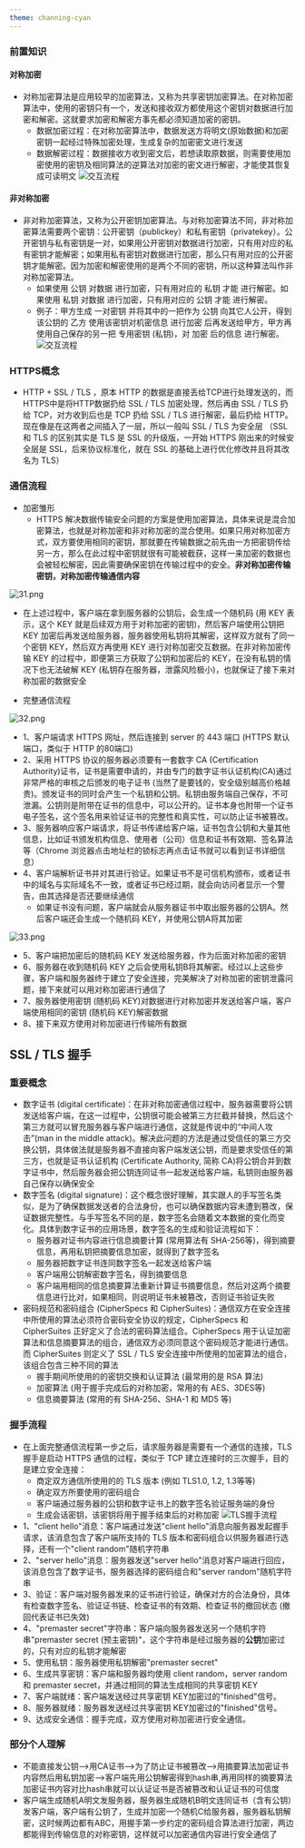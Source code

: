 ```yaml
---
theme: channing-cyan
---
```

### 前置知识
#### 对称加密
* 对称加密算法是应用较早的加密算法，又称为共享密钥加密算法。在对称加密算法中，使用的密钥只有一个，发送和接收双方都使用这个密钥对数据进行加密和解密。这就要求加密和解密方事先都必须知道加密的密钥。
  +  数据加密过程：在对称加密算法中，数据发送方将明文(原始数据)和加密密钥一起经过特殊加密处理，生成复杂的加密密文进行发送
  + 数据解密过程：数据接收方收到密文后，若想读取原数据，则需要使用加密使用的密钥及相同算法的逆算法对加密的密文进行解密，才能使其恢复成可读明文
![交互流程](https://p3-juejin.byteimg.com/tos-cn-i-k3u1fbpfcp/f223dc39dd8c423b9768edacdfed142f~tplv-k3u1fbpfcp-zoom-1.image)

#### 非对称加密
* 非对称加密算法，又称为公开密钥加密算法。与对称加密算法不同，非对称加密算法需要两个密钥：公开密钥（publickey）和私有密钥（privatekey）。公开密钥与私有密钥是一对，如果用公开密钥对数据进行加密，只有用对应的私有密钥才能解密；如果用私有密钥对数据进行加密，那么只有用对应的公开密钥才能解密。因为加密和解密使用的是两个不同的密钥，所以这种算法叫作非对称加密算法。
  + 如果使用 公钥 对数据 进行加密，只有用对应的 私钥 才能 进行解密。如果使用 私钥 对数据 进行加密，只有用对应的 公钥 才能 进行解密。
  + 例子：甲方生成 一对密钥 并将其中的一把作为 公钥 向其它人公开，得到该公钥的 乙方 使用该密钥对机密信息 进行加密 后再发送给甲方，甲方再使用自己保存的另一把 专用密钥 (私钥)，对 加密 后的信息 进行解密。
![交互流程](https://p3-juejin.byteimg.com/tos-cn-i-k3u1fbpfcp/cd1dd2b432f34e8684e6e4da95d11974~tplv-k3u1fbpfcp-zoom-1.image)

### HTTPS概念
* HTTP +  SSL / TLS ，原本 HTTP 的数据是直接丢给TCP进行处理发送的，而 HTTPS中是将HTTP数据扔给 SSL / TLS 加密处理，然后再由 SSL / TLS 扔给 TCP，对方收到后也是 TCP 扔给 SSL / TLS 进行解密，最后扔给 HTTP。现在像是在这两者之间插入了一层，所以一般叫 SSL / TLS 为安全层 （SSL 和 TLS 的区别其实是 TLS 是 SSL 的升级版，一开始 HTTPS 刚出来的时候安全层是 SSL，后来协议标准化，就在 SSL 的基础上进行优化修改并且将其改名为 TLS）
### 通信流程
* 加密雏形
    * HTTPS 解决数据传输安全问题的方案是使用加密算法，具体来说是混合加密算法，也就是对称加密和非对称加密的混合使用。如果只用对称加密方式，双方要使用相同的密钥，那就要在传输数据之前先由一方把密钥传给另一方，那么在此过程中密钥就很有可能被截获，这样一来加密的数据也会被轻松解密，因此需要确保密钥在传输过程中的安全。<strong>非对称加密传输密钥，对称加密传输通信内容</strong>
    
![31.png](https://p1-juejin.byteimg.com/tos-cn-i-k3u1fbpfcp/bbe86102d7f4447fb5152ca868f22cf2~tplv-k3u1fbpfcp-watermark.image?)
 * 在上述过程中，客户端在拿到服务器的公钥后，会生成一个随机码 (用 KEY 表示，这个 KEY 就是后续双方用于对称加密的密钥)，然后客户端使用公钥把 KEY 加密后再发送给服务器，服务器使用私钥将其解密，这样双方就有了同一个密钥 KEY，然后双方再使用 KEY 进行对称加密交互数据。在非对称加密传输 KEY 的过程中，即便第三方获取了公钥和加密后的 KEY，在没有私钥的情况下也无法破解 KEY (私钥存在服务器，泄露风险极小)，也就保证了接下来对称加密的数据安全

* 完整通信流程
    
![32.png](https://p6-juejin.byteimg.com/tos-cn-i-k3u1fbpfcp/4dd6b061c0c04e62ad08726cabec187f~tplv-k3u1fbpfcp-watermark.image?)
   * 1、客户端请求 HTTPS 网址，然后连接到 server 的 443 端口 (HTTPS 默认端口，类似于 HTTP 的80端口)
   * 2、采用 HTTPS 协议的服务器必须要有一套数字 CA (Certification Authority)证书，证书是需要申请的，并由专门的数字证书认证机构(CA)通过非常严格的审核之后颁发的电子证书 (当然了是要钱的，安全级别越高价格越贵)。颁发证书的同时会产生一个私钥和公钥。私钥由服务端自己保存，不可泄漏。公钥则是附带在证书的信息中，可以公开的。证书本身也附带一个证书电子签名，这个签名用来验证证书的完整性和真实性，可以防止证书被篡改。
   * 3、服务器响应客户端请求，将证书传递给客户端，证书包含公钥和大量其他信息，比如证书颁发机构信息、使用者（公司）信息和证书有效期、签名算法等（Chrome 浏览器点击地址栏的锁标志再点击证书就可以看到证书详细信息）
   * 4、客户端解析证书并对其进行验证。如果证书不是可信机构颁布，或者证书中的域名与实际域名不一致，或者证书已经过期，就会向访问者显示一个警告，由其选择是否还要继续通信
       + 如果证书没有问题，客户端就会从服务器证书中取出服务器的公钥A。然后客户端还会生成一个随机码 KEY，并使用公钥A将其加密
    
![33.png](https://p9-juejin.byteimg.com/tos-cn-i-k3u1fbpfcp/07e16e09c3f143da81b454572fb43afd~tplv-k3u1fbpfcp-watermark.image?)
   * 5、客户端把加密后的随机码 KEY 发送给服务器，作为后面对称加密的密钥
   * 6、服务器在收到随机码 KEY 之后会使用私钥B将其解密。经过以上这些步骤，客户端和服务器终于建立了安全连接，完美解决了对称加密的密钥泄露问题，接下来就可以用对称加密进行通信了
   * 7、服务器使用密钥 (随机码 KEY)对数据进行对称加密并发送给客户端，客户端使用相同的密钥 (随机码 KEY)解密数据
   * 8、接下来双方使用对称加密进行传输所有数据
## SSL / TLS 握手
### 重要概念
* 数字证书 (digital certificate)：在非对称加密通信过程中，服务器需要将公钥发送给客户端，在这一过程中，公钥很可能会被第三方拦截并替换，然后这个第三方就可以冒充服务器与客户端进行通信，这就是传说中的“中间人攻击”(man in the middle attack)。解决此问题的方法是通过受信任的第三方交换公钥，具体做法就是服务器不直接向客户端发送公钥，而是要求受信任的第三方，也就是证书认证机构 (Certificate Authority, 简称 CA)将公钥合并到数字证书中，然后服务器会把公钥连同证书一起发送给客户端，私钥则由服务器自己保存以确保安全
* 数字签名 (digital signature)：这个概念很好理解，其实跟人的手写签名类似，是为了确保数据发送者的合法身份，也可以确保数据内容未遭到篡改，保证数据完整性。与手写签名不同的是，数字签名会随着文本数据的变化而变化。具体到数字证书的应用场景，数字签名的生成和验证流程如下：
    + 服务器对证书内容进行信息摘要计算 (常用算法有 SHA-256等)，得到摘要信息，再用私钥把摘要信息加密，就得到了数字签名
    + 服务器把数字证书连同数字签名一起发送给客户端
    + 客户端用公钥解密数字签名，得到摘要信息
    + 客户端用相同的信息摘要算法重新计算证书摘要信息，然后对这两个摘要信息进行比对，如果相同，则说明证书未被篡改，否则证书验证失败
* 密码规范和密码组合 (CipherSpecs 和 CipherSuites)：通信双方在安全连接中所使用的算法必须符合密码安全协议的规定，CipherSpecs 和 CipherSuites 正好定义了合法的密码算法组合。CipherSpecs 用于认证加密算法和信息摘要算法的组合，通信双方必须同意这个密码规范才能进行通信。而 CipherSuites 则定义了 SSL / TLS 安全连接中所使用的加密算法的组合，该组合包含三种不同的算法
    + 握手期间所使用的的密钥交换和认证算法 (最常用的是 RSA 算法)
    + 加密算法 (用于握手完成后的对称加密，常用的有 AES、3DES等)
    + 信息摘要算法 (常用的有 SHA-256、SHA-1 和 MD5 等)

### 握手流程
* 在上面完整通信流程第一步之后，请求服务器是需要有一个通信的连接，TLS 握手是启动 HTTPS 通信的过程，类似于 TCP 建立连接时的三次握手，目的是建立安全连接：
    * 商定双方通信所使用的的 TLS 版本 (例如 TLS1.0, 1.2, 1.3等等)
    * 确定双方所要使用的密码组合
    * 客户端通过服务器的公钥和数字证书上的数字签名验证服务端的身份
    * 生成会话密钥，该密钥将用于握手结束后的对称加密
![TLS握手流程](https://p3-juejin.byteimg.com/tos-cn-i-k3u1fbpfcp/3dace04cd07f4d798a900399cea8ecbf~tplv-k3u1fbpfcp-zoom-1.image)
* 1、"client hello"消息：客户端通过发送"client hello"消息向服务器发起握手请求，该消息包含了客户端所支持的 TLS 版本和密码组合以供服务器进行选择，还有一个"client random"随机字符串
* 2、"server hello"消息：服务器发送"server hello"消息对客户端进行回应，该消息包含了数字证书，服务器选择的密码组合和"server random"随机字符串
* 3、验证：客户端对服务器发来的证书进行验证，确保对方的合法身份，具体有检查数字签名、验证证书链、检查证书的有效期、检查证书的撤回状态 (撤回代表证书已失效)
* 4、"premaster secret"字符串：客户端向服务器发送另一个随机字符串"premaster secret (预主密钥)"，这个字符串是经过服务器的<strong>公钥</strong>加密过的，只有对应的私钥才能解密
* 5、使用私钥：服务器使用私钥解密"premaster secret"
* 6、生成共享密钥：客户端和服务器均使用 client random，server random 和 premaster secret，并通过相同的算法生成相同的共享密钥 KEY
* 7、客户端就绪：客户端发送经过共享密钥 KEY加密过的"finished"信号。
* 8、服务器就绪：服务器发送经过共享密钥 KEY加密过的"finished"信号。
* 9、达成安全通信：握手完成，双方使用对称加密进行安全通信。

### 部分个人理解
* 不能直接发公钥-->用CA证书-->为了防止证书被篡改-->用摘要算法加密证书内容然后用私钥加密-->客户端先用公钥解密得到hash串,再用同样的摘要算法加密证书内容对比hash串就可以认证证书是否被篡改和认证证书的可信度
* 客户端生成随机A明文发服务器，服务器生成随机B明文连同证书（含有公钥）发客户端，客户端有公钥了，生成并加密一个随机C给服务器，服务器私钥解密，这时候两边都有ABC，用握手第一步约定的密码组合算法进行加密，两边都能得到传输信息的对称密钥，这样就可以加密通信内容进行安全通信了
